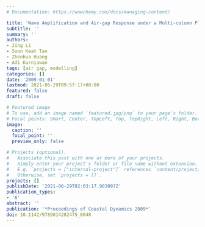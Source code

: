 ```yaml
---
# Documentation: https://wowchemy.com/docs/managing-content/

title: 'Wave Amplification and Air-gap Response under a Multi-column Platform'
subtitle: ''
summary: ''
authors:
- Jing Li
- Soon Keat Tan
- Zhenhua Huang
- Adi Kurniawan
tags: [air gap, modelling]
categories: []
date: '2009-01-01'
lastmod: 2021-06-29T09:57:17+08:00
featured: false
draft: false

# Featured image
# To use, add an image named `featured.jpg/png` to your page's folder.
# Focal points: Smart, Center, TopLeft, Top, TopRight, Left, Right, BottomLeft, Bottom, BottomRight.
image:
  caption: ''
  focal_point: ''
  preview_only: false

# Projects (optional).
#   Associate this post with one or more of your projects.
#   Simply enter your project's folder or file name without extension.
#   E.g. `projects = ["internal-project"]` references `content/project/deep-learning/index.md`.
#   Otherwise, set `projects = []`.
projects: []
publishDate: '2021-06-29T02:03:17.903097Z'
publication_types:
- '6'
abstract: ''
publication: '*Proceedings of Coastal Dynamics 2009*'
doi: 10.1142/9789814282475_0048
---
```

